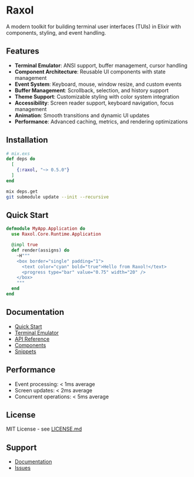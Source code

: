 # Raxol

A modern toolkit for building terminal user interfaces (TUIs) in Elixir with components, styling, and event handling.

## Features

- **Terminal Emulator**: ANSI support, buffer management, cursor handling
- **Component Architecture**: Reusable UI components with state management
- **Event System**: Keyboard, mouse, window resize, and custom events
- **Buffer Management**: Scrollback, selection, and history support
- **Theme Support**: Customizable styling with color system integration
- **Accessibility**: Screen reader support, keyboard navigation, focus management
- **Animation**: Smooth transitions and dynamic UI updates
- **Performance**: Advanced caching, metrics, and rendering optimizations

## Installation

```elixir
# mix.exs
def deps do
  [
    {:raxol, "~> 0.5.0"}
  ]
end
```

```bash
mix deps.get
git submodule update --init --recursive
```

## Quick Start

```elixir
defmodule MyApp.Application do
  use Raxol.Core.Runtime.Application

  @impl true
  def render(assigns) do
    ~H"""
    <box border="single" padding="1">
      <text color="cyan" bold="true">Hello from Raxol!</text>
      <progress type="bar" value="0.75" width="20" />
    </box>
    """
  end
end
```

## Documentation

- [Quick Start](examples/guides/01_getting_started/quick_start.md)
- [Terminal Emulator](examples/guides/02_core_concepts/terminal_emulator.md)
- [API Reference](examples/guides/02_core_concepts/api/README.md)
- [Components](examples/guides/03_components_and_layout/components/README.md)
- [Snippets](examples/snippets/README.md)

## Performance

- Event processing: < 1ms average
- Screen updates: < 2ms average
- Concurrent operations: < 5ms average

## License

MIT License - see [LICENSE.md](LICENSE.md)

## Support

- [Documentation](docs/README.md)
- [Issues](https://github.com/Hydepwns/raxol/issues)
